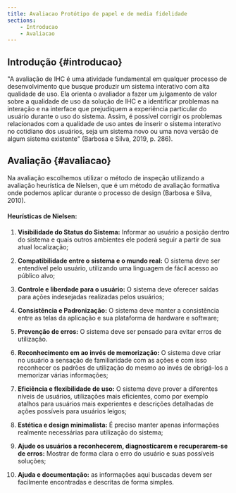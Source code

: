 ```yaml
---
title: Avaliacao Protótipo de papel e de media fidelidade
sections:
    - Introducao
    - Avaliacao
---
```


## Introdução {#introducao}

"A avaliação de IHC é uma atividade fundamental em qualquer processo de desenvolvimento que busque produzir um sistema interativo com alta
qualidade de uso. Ela orienta o avaliador a fazer um julgamento de valor sobre a qualidade de uso da solução de IHC e a identificar problemas
na interação e na interface que prejudiquem a experiência particular do usuário durante o uso do sistema. Assim, é possível corrigir os problemas
relacionados com a qualidade de uso antes de inserir o sistema interativo no cotidiano dos usuários, seja um sistema novo ou uma nova versão
de algum sistema existente" (Barbosa e Silva, 2019, p. 286).

## Avaliação {#avaliacao}


Na avaliação escolhemos utilizar o método de inspeção utilizando a avaliação heurística de Nielsen, que é um método de avaliação formativa onde podemos aplicar durante o processo de design (Barbosa e Silva, 2010).

#### Heurísticas de Nielsen:
1. **Visibilidade do Status do Sistema:** Informar ao usuário a posição dentro do sistema e quais outros ambientes ele poderá seguir a partir de sua atual localização;

2. **Compatibilidade entre o sistema e o mundo real:** O sistema deve ser entendível pelo usuário, utilizando uma linguagem de fácil acesso ao público alvo;

3. **Controle e liberdade para o usuário:** O sistema deve oferecer saídas para ações indesejadas realizadas pelos usuários;

4. **Consistência e Padronização:** O sistema deve manter a consistência entre as telas da aplicação e sua plataforma de hardware e software;

5. **Prevenção de erros:** O sistema deve ser pensado para evitar erros de utilização.

6. **Reconhecimento em ao invés de memorização:** O sistema deve criar no usuário a sensação de familiaridade com as ações e com isso reconhecer os padrões de utilização do mesmo ao invés de obrigá-los a memorizar várias informações;

7. **Eficiência e flexibilidade de uso:** O sistema deve prover a diferentes níveis de usuários, utilizações mais eficientes, como por exemplo atalhos para usuários mais experientes e descrições detalhadas de ações possíveis para usuários leigos;

8. **Estética e design minimalista:** É preciso manter apenas informações realmente necessárias para utilização do sistema;

9. **Ajude os usuários a reconhecerem, diagnosticarem e recuperarem-se de erros:** Mostrar de forma clara o erro do usuário e suas possíveis soluções;

10. **Ajuda e documentação:** as informações aqui buscadas devem ser facilmente encontradas e descritas de  forma simples.
